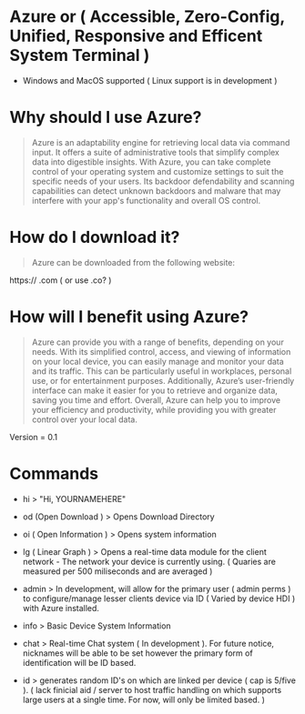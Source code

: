 # Azure or ( Accessible, Zero-Config, Unified, Responsive and Efficent System Terminal )
 - Windows and MacOS supported ( Linux support is in development )

# Why should I use Azure?

 > Azure is an adaptability engine for retrieving local data via command input. It offers a suite of administrative tools that simplify complex data into digestible insights. With Azure, you can take complete control of your operating system and customize settings to suit the specific needs of your users. Its backdoor defendability and scanning capabilities can detect unknown backdoors and malware that may interfere with your app's functionality and overall OS control.



# How do I download it?

> Azure can be downloaded from the following website:

https://     .com ( or use .co? ) 
 

 # How will I benefit using Azure?

> Azure can provide you with a range of benefits, depending on your needs. With its simplified control, access, and viewing of information on your local device, you can easily manage and monitor your data and its traffic. This can be particularly useful in workplaces, personal use, or for entertainment purposes. Additionally, Azure’s user-friendly interface can make it easier for you to retrieve and organize data, saving you time and effort. Overall, Azure can help you to improve your efficiency and productivity, while providing you with greater control over your local data.

Version = 0.1

# Commands

- hi > "Hi, YOURNAMEHERE"

- od (Open Download ) > Opens Download Directory

- oi ( Open Information ) > Opens system information 

- lg ( Linear Graph ) > Opens a real-time data module for the client network - The network your device is currently using. ( Quaries are measured per 500 miliseconds and are averaged )

- admin > In development, will allow for the primary user ( admin perms ) to configure/manage lesser clients device via ID ( Varied by device HDI ) with Azure installed. 

- info > Basic Device System Information

- chat > Real-time Chat system ( In development ). For future notice, nicknames will be able to be set however the primary form of identification will be ID based. 

- id > generates random ID's on which are linked per device ( cap is 5/five ). ( lack finicial aid / server to host traffic handling on which supports large users at a single time. For now, will only be limited based. )

